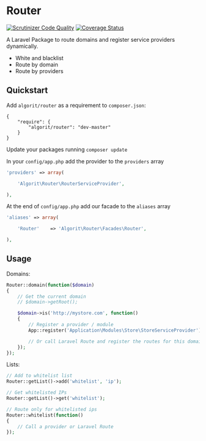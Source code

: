 Router
========

[![Scrutinizer Code Quality](https://scrutinizer-ci.com/g/algorit/router/badges/quality-score.png?s=1de2383d7b620fb7971c86416feec1ba04b4fb11)](https://scrutinizer-ci.com/g/algorit/router/) [![Coverage Status](https://coveralls.io/repos/algorit/router/badge.png)](https://coveralls.io/r/algorit/router)

A Laravel Package to route domains and register service providers dynamically.

* White and blacklist
* Route by domain
* Route by providers

## Quickstart

Add `algorit/router` as a requirement to `composer.json`:

```
{
    "require": {
        "algorit/router": "dev-master"
    }
}
```

Update your packages running `composer update` 

In your `config/app.php` add the provider to the `providers` array

```php
'providers' => array(

    'Algorit\Router\RouterServiceProvider',

),
```

At the end of `config/app.php` add our facade to the `aliases` array

```php
'aliases' => array(

    'Router'    => 'Algorit\Router\Facades\Router',

),
```

## Usage

Domains:
```php
Router::domain(function($domain)
{
	// Get the current domain
	// $domain->getRoot();

	$domain->is('http://mystore.com', function()
	{	
		// Register a provider / module
		App::register('Application\Modules\Store\StoreServiceProvider');

		// Or call Laravel Route and register the routes for this domain
	});
});
```

Lists:
```php
// Add to whitelist list
Router::getList()->add('whitelist', 'ip');

// Get whitelisted IPs
Router::getList()->get('whitelist');

// Route only for whitelisted ips
Router::whitelist(function()
{
	// Call a provider or Laravel Route
});
```